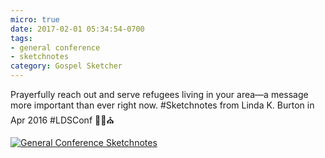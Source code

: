 ```yaml
---
micro: true
date: 2017-02-01 05:34:54-0700
tags:
- general conference
- sketchnotes
category: Gospel Sketcher
---
```


Prayerfully reach out and serve refugees living in your area—a message more important than ever right now. #Sketchnotes from Linda K. Burton in Apr 2016 #LDSConf ✍🏼⛪️

[![General Conference Sketchnotes](https://media.bennorris.org/images/gospelsketcher/uploads/2018/f48d7bfa9a.jpg)](https://media.bennorris.org/images/gospelsketcher/uploads/2018/f48d7bfa9a.jpg)
